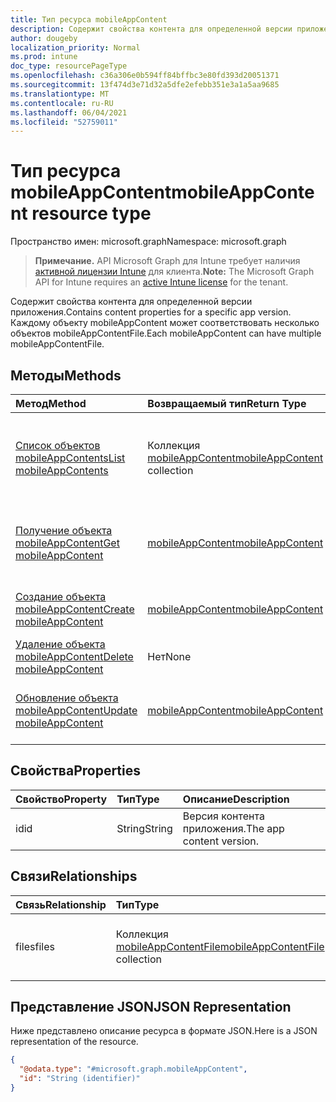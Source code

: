 ```yaml
---
title: Тип ресурса mobileAppContent
description: Содержит свойства контента для определенной версии приложения. Каждому объекту mobileAppContent может соответствовать несколько объектов mobileAppContentFile.
author: dougeby
localization_priority: Normal
ms.prod: intune
doc_type: resourcePageType
ms.openlocfilehash: c36a306e0b594ff84bffbc3e80fd393d20051371
ms.sourcegitcommit: 13f474d3e71d32a5dfe2efebb351e3a1a5aa9685
ms.translationtype: MT
ms.contentlocale: ru-RU
ms.lasthandoff: 06/04/2021
ms.locfileid: "52759011"
---
```

# <a name="mobileappcontent-resource-type"></a><span data-ttu-id="a74d2-104">Тип ресурса mobileAppContent</span><span class="sxs-lookup"><span data-stu-id="a74d2-104">mobileAppContent resource type</span></span>

<span data-ttu-id="a74d2-105">Пространство имен: microsoft.graph</span><span class="sxs-lookup"><span data-stu-id="a74d2-105">Namespace: microsoft.graph</span></span>

> <span data-ttu-id="a74d2-106">**Примечание.** API Microsoft Graph для Intune требует наличия [активной лицензии Intune](https://go.microsoft.com/fwlink/?linkid=839381) для клиента.</span><span class="sxs-lookup"><span data-stu-id="a74d2-106">**Note:** The Microsoft Graph API for Intune requires an [active Intune license](https://go.microsoft.com/fwlink/?linkid=839381) for the tenant.</span></span>

<span data-ttu-id="a74d2-107">Содержит свойства контента для определенной версии приложения.</span><span class="sxs-lookup"><span data-stu-id="a74d2-107">Contains content properties for a specific app version.</span></span> <span data-ttu-id="a74d2-108">Каждому объекту mobileAppContent может соответствовать несколько объектов mobileAppContentFile.</span><span class="sxs-lookup"><span data-stu-id="a74d2-108">Each mobileAppContent can have multiple mobileAppContentFile.</span></span>

## <a name="methods"></a><span data-ttu-id="a74d2-109">Методы</span><span class="sxs-lookup"><span data-stu-id="a74d2-109">Methods</span></span>
|<span data-ttu-id="a74d2-110">Метод</span><span class="sxs-lookup"><span data-stu-id="a74d2-110">Method</span></span>|<span data-ttu-id="a74d2-111">Возвращаемый тип</span><span class="sxs-lookup"><span data-stu-id="a74d2-111">Return Type</span></span>|<span data-ttu-id="a74d2-112">Описание</span><span class="sxs-lookup"><span data-stu-id="a74d2-112">Description</span></span>|
|:---|:---|:---|
|[<span data-ttu-id="a74d2-113">Список объектов mobileAppContents</span><span class="sxs-lookup"><span data-stu-id="a74d2-113">List mobileAppContents</span></span>](../api/intune-apps-mobileappcontent-list.md)|<span data-ttu-id="a74d2-114">Коллекция [mobileAppContent](../resources/intune-apps-mobileappcontent.md)</span><span class="sxs-lookup"><span data-stu-id="a74d2-114">[mobileAppContent](../resources/intune-apps-mobileappcontent.md) collection</span></span>|<span data-ttu-id="a74d2-115">Список свойств и связей объектов [mobileAppContent](../resources/intune-apps-mobileappcontent.md).</span><span class="sxs-lookup"><span data-stu-id="a74d2-115">List properties and relationships of the [mobileAppContent](../resources/intune-apps-mobileappcontent.md) objects.</span></span>|
|[<span data-ttu-id="a74d2-116">Получение объекта mobileAppContent</span><span class="sxs-lookup"><span data-stu-id="a74d2-116">Get mobileAppContent</span></span>](../api/intune-apps-mobileappcontent-get.md)|[<span data-ttu-id="a74d2-117">mobileAppContent</span><span class="sxs-lookup"><span data-stu-id="a74d2-117">mobileAppContent</span></span>](../resources/intune-apps-mobileappcontent.md)|<span data-ttu-id="a74d2-118">Чтение свойств и связей объекта [mobileAppContent](../resources/intune-apps-mobileappcontent.md).</span><span class="sxs-lookup"><span data-stu-id="a74d2-118">Read properties and relationships of the [mobileAppContent](../resources/intune-apps-mobileappcontent.md) object.</span></span>|
|[<span data-ttu-id="a74d2-119">Создание объекта mobileAppContent</span><span class="sxs-lookup"><span data-stu-id="a74d2-119">Create mobileAppContent</span></span>](../api/intune-apps-mobileappcontent-create.md)|[<span data-ttu-id="a74d2-120">mobileAppContent</span><span class="sxs-lookup"><span data-stu-id="a74d2-120">mobileAppContent</span></span>](../resources/intune-apps-mobileappcontent.md)|<span data-ttu-id="a74d2-121">Создание объекта [mobileAppContent](../resources/intune-apps-mobileappcontent.md).</span><span class="sxs-lookup"><span data-stu-id="a74d2-121">Create a new [mobileAppContent](../resources/intune-apps-mobileappcontent.md) object.</span></span>|
|[<span data-ttu-id="a74d2-122">Удаление объекта mobileAppContent</span><span class="sxs-lookup"><span data-stu-id="a74d2-122">Delete mobileAppContent</span></span>](../api/intune-apps-mobileappcontent-delete.md)|<span data-ttu-id="a74d2-123">Нет</span><span class="sxs-lookup"><span data-stu-id="a74d2-123">None</span></span>|<span data-ttu-id="a74d2-124">Удаляет объект [mobileAppContent](../resources/intune-apps-mobileappcontent.md).</span><span class="sxs-lookup"><span data-stu-id="a74d2-124">Deletes a [mobileAppContent](../resources/intune-apps-mobileappcontent.md).</span></span>|
|[<span data-ttu-id="a74d2-125">Обновление объекта mobileAppContent</span><span class="sxs-lookup"><span data-stu-id="a74d2-125">Update mobileAppContent</span></span>](../api/intune-apps-mobileappcontent-update.md)|[<span data-ttu-id="a74d2-126">mobileAppContent</span><span class="sxs-lookup"><span data-stu-id="a74d2-126">mobileAppContent</span></span>](../resources/intune-apps-mobileappcontent.md)|<span data-ttu-id="a74d2-127">Обновление свойств объекта [mobileAppContent](../resources/intune-apps-mobileappcontent.md).</span><span class="sxs-lookup"><span data-stu-id="a74d2-127">Update the properties of a [mobileAppContent](../resources/intune-apps-mobileappcontent.md) object.</span></span>|

## <a name="properties"></a><span data-ttu-id="a74d2-128">Свойства</span><span class="sxs-lookup"><span data-stu-id="a74d2-128">Properties</span></span>
|<span data-ttu-id="a74d2-129">Свойство</span><span class="sxs-lookup"><span data-stu-id="a74d2-129">Property</span></span>|<span data-ttu-id="a74d2-130">Тип</span><span class="sxs-lookup"><span data-stu-id="a74d2-130">Type</span></span>|<span data-ttu-id="a74d2-131">Описание</span><span class="sxs-lookup"><span data-stu-id="a74d2-131">Description</span></span>|
|:---|:---|:---|
|<span data-ttu-id="a74d2-132">id</span><span class="sxs-lookup"><span data-stu-id="a74d2-132">id</span></span>|<span data-ttu-id="a74d2-133">String</span><span class="sxs-lookup"><span data-stu-id="a74d2-133">String</span></span>|<span data-ttu-id="a74d2-134">Версия контента приложения.</span><span class="sxs-lookup"><span data-stu-id="a74d2-134">The app content version.</span></span>|

## <a name="relationships"></a><span data-ttu-id="a74d2-135">Связи</span><span class="sxs-lookup"><span data-stu-id="a74d2-135">Relationships</span></span>
|<span data-ttu-id="a74d2-136">Связь</span><span class="sxs-lookup"><span data-stu-id="a74d2-136">Relationship</span></span>|<span data-ttu-id="a74d2-137">Тип</span><span class="sxs-lookup"><span data-stu-id="a74d2-137">Type</span></span>|<span data-ttu-id="a74d2-138">Описание</span><span class="sxs-lookup"><span data-stu-id="a74d2-138">Description</span></span>|
|:---|:---|:---|
|<span data-ttu-id="a74d2-139">files</span><span class="sxs-lookup"><span data-stu-id="a74d2-139">files</span></span>|<span data-ttu-id="a74d2-140">Коллекция [mobileAppContentFile](../resources/intune-apps-mobileappcontentfile.md)</span><span class="sxs-lookup"><span data-stu-id="a74d2-140">[mobileAppContentFile](../resources/intune-apps-mobileappcontentfile.md) collection</span></span>|<span data-ttu-id="a74d2-141">Список файлов для этой версии контента приложения.</span><span class="sxs-lookup"><span data-stu-id="a74d2-141">The list of files for this app content version.</span></span>|

## <a name="json-representation"></a><span data-ttu-id="a74d2-142">Представление JSON</span><span class="sxs-lookup"><span data-stu-id="a74d2-142">JSON Representation</span></span>
<span data-ttu-id="a74d2-143">Ниже представлено описание ресурса в формате JSON.</span><span class="sxs-lookup"><span data-stu-id="a74d2-143">Here is a JSON representation of the resource.</span></span>
<!-- {
  "blockType": "resource",
  "keyProperty": "id",
  "@odata.type": "microsoft.graph.mobileAppContent"
}
-->
``` json
{
  "@odata.type": "#microsoft.graph.mobileAppContent",
  "id": "String (identifier)"
}
```




